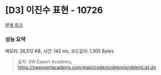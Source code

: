 # [D3] 이진수 표현 - 10726 

[문제 링크](https://swexpertacademy.com/main/code/problem/problemDetail.do?contestProbId=AXRSXf_a9qsDFAXS) 

### 성능 요약

메모리: 26,512 KB, 시간: 142 ms, 코드길이: 1,305 Bytes



> 출처: SW Expert Academy, https://swexpertacademy.com/main/code/problem/problemList.do